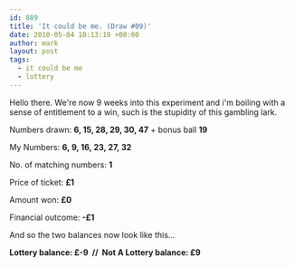 ```yaml
---
id: 889
title: 'It could be me. (Draw #09)'
date: 2010-05-04 10:13:19 +00:00
author: mark
layout: post
tags:
  - it could be me
  - lottery
---
```

Hello there. We're now 9 weeks into this experiment and i'm boiling with a sense of entitlement to a win, such is the stupidity of this gambling lark.

Numbers drawn: **6, 15, 28, 29, 30, 47** + bonus ball **19**

My Numbers: **6, 9, 16, 23, 27, 32**

No. of matching numbers: **1**

Price of ticket: **£1**

Amount won: **£0**

Financial outcome: **-£1**

And so the two balances now look like this&#8230;

**Lottery balance: £-9  //  Not A Lottery balance: £9**
